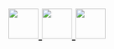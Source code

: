 <h1 align="center">
    <a href="https://www.linkedin.com/in/victor-hugo-guirra-2451b4157/">
        <img src="https://ik.imagekit.io/ur6xo9m70i/linkedin_yuB1UqRGg.png" width="60">
    </a>
    <a href="https://www.instagram.com/_guirra/?hl=pt-br">
        <img src="https://ik.imagekit.io/ur6xo9m70i/instagram_UCWwq7G9x.png" width="60">
    </a>
    <a href="https://api.whatsapp.com/send?phone=5561985622749&text=Opa%2C%20ol%C3%A1%20Victor!%20Tudo%20bem%3F">
        <img src="https://ik.imagekit.io/ur6xo9m70i/whatsapp_GcZlNUyVJI.png" width="60">
    </a>
</h1>